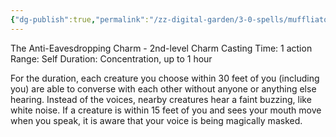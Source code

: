 ```yaml
---
{"dg-publish":true,"permalink":"/zz-digital-garden/3-0-spells/muffliato/"}
---
```


The Anti-Eavesdropping Charm - 2nd-level Charm 
Casting Time: 1 action 
Range: Self 
Duration: Concentration, up to 1 hour 

For the duration, each creature you choose within 30 feet of you (including you) are able to converse with each other without anyone or anything else hearing. Instead of the voices, nearby creatures hear a faint buzzing, like white noise. If a creature is within 15 feet of you and sees your mouth move when you speak, it is aware that your voice is being magically masked.